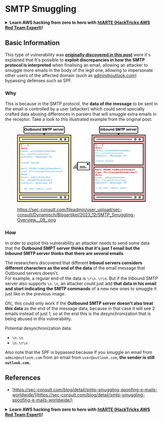 # SMTP Smuggling

<details>

<summary><strong>Learn AWS hacking from zero to hero with</strong> <a href="https://training.hacktricks.xyz/courses/arte"><strong>htARTE (HackTricks AWS Red Team Expert)</strong></a><strong>!</strong></summary>

Other ways to support HackTricks:

* If you want to see your **company advertised in HackTricks** or **download HackTricks in PDF** Check the [**SUBSCRIPTION PLANS**](https://github.com/sponsors/carlospolop)!
* Get the [**official PEASS & HackTricks swag**](https://peass.creator-spring.com)
* Discover [**The PEASS Family**](https://opensea.io/collection/the-peass-family), our collection of exclusive [**NFTs**](https://opensea.io/collection/the-peass-family)
* **Join the** 💬 [**Discord group**](https://discord.gg/hRep4RUj7f) or the [**telegram group**](https://t.me/peass) or **follow** us on **Twitter** 🐦 [**@carlospolopm**](https://twitter.com/hacktricks\_live)**.**
* **Share your hacking tricks by submitting PRs to the** [**HackTricks**](https://github.com/carlospolop/hacktricks) and [**HackTricks Cloud**](https://github.com/carlospolop/hacktricks-cloud) github repos.

</details>

## Basic Information

This type of vulnerability was [**originally discovered in this post**](https://sec-consult.com/blog/detail/smtp-smuggling-spoofing-e-mails-worldwide/) were it's explained that It's possible to **exploit discrepancies in how the SMTP protocol is interpreted** when finalising an email, allowing an attacker to smuggle more emails in the body of the legit one, allowing to impersonate other users of the affected domain (such as admin@outlook.com) bypassing defenses such as SPF.

### Why

This is because in the SMTP protocol, the **data of the message** to be sent in the email is controlled by a user (attacker) which could send specially crafted data abusing differences in parsers that will smuggle extra emails in the receptor. Take a look to this illustrated example from the original post:

<figure><img src="../../.gitbook/assets/image (2).png" alt=""><figcaption><p><a href="https://sec-consult.com/fileadmin/user_upload/sec-consult/Dynamisch/Blogartikel/2023_12/SMTP_Smuggling-Overview__09_.png">https://sec-consult.com/fileadmin/user_upload/sec-consult/Dynamisch/Blogartikel/2023_12/SMTP_Smuggling-Overview__09_.png</a></p></figcaption></figure>

### How

In order to exploit this vulnerability an attacker needs to send some data that the **Outbound SMPT server thinks that it's just 1 email but the Inbound SMTP server thinks that there are several emails**.

The researchers discovered that different **Inboud servers considers different characters as the end of the data** of the email message that Outbound servers doesn't.\
For example, a regular end of the data is `\r\n.\r\n`. But if the Inbound SMTP server also supports `\n.\n`, an attacker could just add **that data in his email and start indicating the SMTP commands** of a new new ones to smuggle it just like in the previous image.

Ofc, this could only work if the **Outbound SMTP server doesn't also treat this data** as the end of the message data, because in that case it will see 2 emails instead of just 1, so at the end this is the desynchronization that is being abused in this vulnerability.

Potential desynchronization data:

* `\n.\n`
* `\n.\r\n`

Also note that the SPF is bypassed because if you smuggle an email from `admin@outlook.com` from an email from `user@outlook.com`, **the sender is still `outlook.com`.**

## **References**

* [https://sec-consult.com/blog/detail/smtp-smuggling-spoofing-e-mails-worldwide/](https://sec-consult.com/blog/detail/smtp-smuggling-spoofing-e-mails-worldwide/)

<details>

<summary><strong>Learn AWS hacking from zero to hero with</strong> <a href="https://training.hacktricks.xyz/courses/arte"><strong>htARTE (HackTricks AWS Red Team Expert)</strong></a><strong>!</strong></summary>

Other ways to support HackTricks:

* If you want to see your **company advertised in HackTricks** or **download HackTricks in PDF** Check the [**SUBSCRIPTION PLANS**](https://github.com/sponsors/carlospolop)!
* Get the [**official PEASS & HackTricks swag**](https://peass.creator-spring.com)
* Discover [**The PEASS Family**](https://opensea.io/collection/the-peass-family), our collection of exclusive [**NFTs**](https://opensea.io/collection/the-peass-family)
* **Join the** 💬 [**Discord group**](https://discord.gg/hRep4RUj7f) or the [**telegram group**](https://t.me/peass) or **follow** us on **Twitter** 🐦 [**@carlospolopm**](https://twitter.com/hacktricks\_live)**.**
* **Share your hacking tricks by submitting PRs to the** [**HackTricks**](https://github.com/carlospolop/hacktricks) and [**HackTricks Cloud**](https://github.com/carlospolop/hacktricks-cloud) github repos.

</details>
